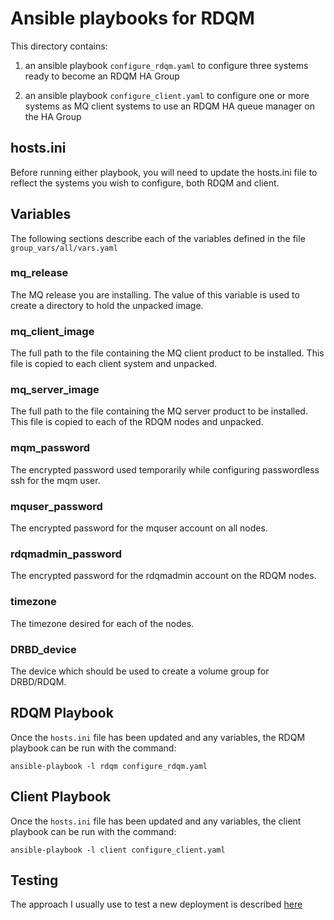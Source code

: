 # Ansible playbooks for RDQM

This directory contains:

1. an ansible playbook `configure_rdqm.yaml` to configure three systems ready to become an RDQM HA Group

2. an ansible playbook `configure_client.yaml` to configure one or more systems as MQ client systems to use an RDQM HA queue manager on the HA Group

## hosts.ini

Before running either playbook, you will need to update the hosts.ini file to reflect the systems
you wish to configure, both RDQM and client.

## Variables

The following sections describe each of the variables defined in the file `group_vars/all/vars.yaml`

### mq_release

The MQ release you are installing.
The value of this variable is used to create a directory to hold the unpacked image.

### mq_client_image

The full path to the file containing the MQ client product to be installed.
This file is copied to each client system and unpacked.

### mq_server_image

The full path to the file containing the MQ server product to be installed.
This file is copied to each of the RDQM nodes and unpacked.

### mqm_password

The encrypted password used temporarily while configuring passwordless ssh for the mqm user.

### mquser_password

The encrypted password for the mquser account on all nodes.

### rdqmadmin_password

The encrypted password for the rdqmadmin account on the RDQM nodes.

### timezone

The timezone desired for each of the nodes.

### DRBD_device

The device which should be used to create a volume group for DRBD/RDQM.


## RDQM Playbook

Once the `hosts.ini` file has been updated and any variables, the RDQM playbook can be run with the command:
```
ansible-playbook -l rdqm configure_rdqm.yaml
```

## Client Playbook

Once the `hosts.ini` file has been updated and any variables, the client playbook can be run with the command:
```
ansible-playbook -l client configure_client.yaml
```

## Testing

The approach I usually use to test a new deployment is described [here](Testing.md)